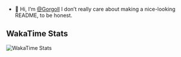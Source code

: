 - 👋 Hi, I’m [@Gorgoll](https://github.com/Gorgoll)
I don’t really care about making a nice-looking README, to be honest.

## WakaTime Stats
![WakaTime Stats](https://wakatime.com/share/@02f2d9d7-60d2-4bb1-ac76-4b5a40e96c60/d642b03e-bfdc-45b3-b9a7-74049707c2f8.svg)


